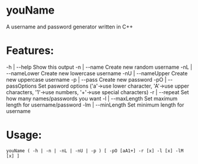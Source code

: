 # youName
A username and password generator written in C++

# Features:
-h  | --help		Show this output
-n  | --name		Create new random username
-nL | --nameLower	Create new lowercase username
-nU | --nameUpper	Create new uppercase username
-p  | --pass		Create new password
-pO | --passOptions Set pasword options ('a'->use lower character, 'A'->use upper characters, '1'->use numbers, '+'->use special characters)
-r  | --repeat		Set how many names/passwords you want
-l  | --maxLength	Set maximum length for username/password
-lm | --minLength	Set minimum length for username
	
# Usage:
    youName ( -h | -n | -nL | -nU | -p ) [ -pO [aA1+] -r [x] -l [x] -lM [x] ]

